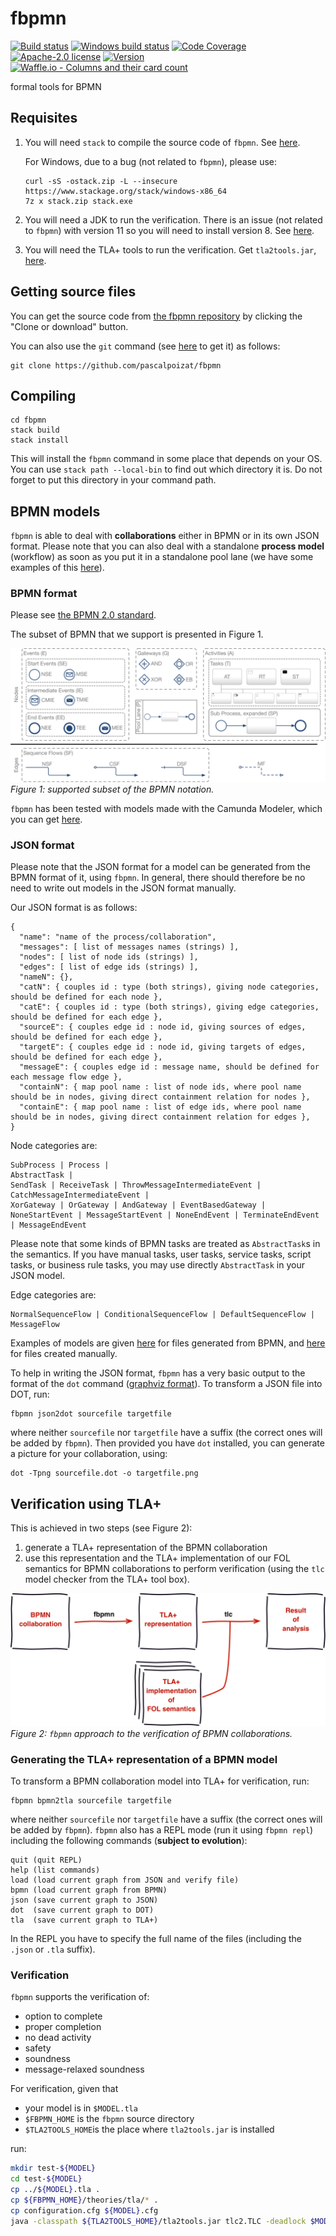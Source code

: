 # fbpmn

[![Build status](https://secure.travis-ci.org/pascalpoizat/fbpmn.svg)](https://travis-ci.org/pascalpoizat/fbpmn)
[![Windows build status](https://ci.appveyor.com/api/projects/status/github/pascalpoizat/fbpmn?branch=master&svg=true)](https://ci.appveyor.com/project/pascalpoizat/fbpmn)
[![Code Coverage](https://img.shields.io/coveralls/pascalpoizat/fbpmn/master.svg)](https://coveralls.io/github/pascalpoizat/fbpmn)
[![Apache-2.0 license](https://img.shields.io/github/license/pascalpoizat/veca-haskell.svg)](LICENSE)
[![Version](https://img.shields.io/github/tag/pascalpoizat/fbpmn.svg)](fbpmn.cabal)
<br/>
[![Waffle.io - Columns and their card count](https://badge.waffle.io/pascalpoizat/fbpmn.svg?columns=all)](https://waffle.io/pascalpoizat/fbpmn)

<!--
<br/>
[![Hackage](https://img.shields.io/hackage/v/fbpmn.svg)](https://hackage.haskell.org/package/fbpmn)
[![Stackage Lts](http://stackage.org/package/fbpmn/badge/lts)](http://stackage.org/lts/package/fbpmn)
[![Stackage Nightly](http://stackage.org/package/fbpmn/badge/nightly)](http://stackage.org/nightly/package/fbpmn)
-->

formal tools for BPMN

## Requisites

1. You will need `stack` to compile the source code of `fbpmn`. See [here](https://docs.haskellstack.org/en/stable/README/).

	For Windows, due to a bug (not related to `fbpmn`), please use:
	
	```shell
	curl -sS -ostack.zip -L --insecure https://www.stackage.org/stack/windows-x86_64
	7z x stack.zip stack.exe
	```

2. You will need a JDK to run the verification. There is an issue (not related to `fbpmn`) with version 11 so you will need to install version 8. See [here](https://www.oracle.com/technetwork/java/javase/downloads/jdk8-downloads-2133151.html).

3. You will need the TLA+ tools to run the verification. Get `tla2tools.jar`, [here](https://github.com/tlaplus/tlaplus/releases).


## Getting source files

You can get the source code from [the fbpmn repository](https://github.com/pascalpoizat/fbpmn) by clicking the "Clone or download" button.

You can also use the `git` command (see [here](https://git-scm.com/downloads) to get it) as follows:

```shell
git clone https://github.com/pascalpoizat/fbpmn
```

## Compiling

```shell
cd fbpmn
stack build
stack install
```

This will install the `fbpmn` command in some place that depends on your OS.
You can use `stack path --local-bin` to find out which directory it is.
Do not forget to put this directory in your command path.

## BPMN models

`fbpmn` is able to deal with **collaborations** either in BPMN or in its own JSON format. Please note that you can also deal with a standalone **process model** (workflow) as soon as you put it in a standalone pool lane (we have some examples of this [here](models/bpmn-origin/src)).

### BPMN format

Please see [the BPMN 2.0 standard](https://www.omg.org/spec/BPMN/2.0/).

The subset of BPMN that we support is presented in Figure 1.

![BPMN support.](bpmn.png)
*Figure 1: supported subset of the BPMN notation.*

`fbpmn` has been tested with models made with the Camunda Modeler, which you can get [here](https://camunda.com/products/modeler/).

### JSON format

Please note that the JSON format for a model can be generated from the BPMN format of it, using `fbpmn`.
In general, there should therefore be no need to write out models in the JSON format manually.

Our JSON format is as follows: 

```
{
  "name": "name of the process/collaboration",
  "messages": [ list of messages names (strings) ],
  "nodes": [ list of node ids (strings) ],
  "edges": [ list of edge ids (strings) ],
  "nameN": {},
  "catN": { couples id : type (both strings), giving node categories, should be defined for each node },
  "catE": { couples id : type (both strings), giving edge categories, should be defined for each edge },
  "sourceE": { couples edge id : node id, giving sources of edges, should be defined for each edge },
  "targetE": { couples edge id : node id, giving targets of edges, should be defined for each edge },
  "messageE": { couples edge id : message name, should be defined for each message flow edge }, 
  "containN": { map pool name : list of node ids, where pool name should be in nodes, giving direct containment relation for nodes },
  "containE": { map pool name : list of edge ids, where pool name should be in nodes, giving direct containment relation for edges },
}
```

Node categories are:

```
SubProcess | Process |
AbstractTask | 
SendTask | ReceiveTask | ThrowMessageIntermediateEvent | CatchMessageIntermediateEvent | 
XorGateway | OrGateway | AndGateway | EventBasedGateway |
NoneStartEvent | MessageStartEvent | NoneEndEvent | TerminateEndEvent | MessageEndEvent
```

Please note that some kinds of BPMN tasks are treated as `AbstractTask`s in the semantics.
If you have manual tasks, user tasks, service tasks, script tasks, or business rule tasks, you may use directly `AbstractTask` in your JSON model.

Edge categories are:

```
NormalSequenceFlow | ConditionalSequenceFlow | DefaultSequenceFlow | MessageFlow
```

Examples of models are given [here](models/bpmn-origin/json_from_bpmn) for files generated from BPMN, and [here](models/json-origin) for files created manually.

To help in writing the JSON format, `fbpmn` has a very basic output to the format of the `dot` command ([graphviz format](https://graphviz.org)).
To transform a JSON file into DOT, run:

```shell
fbpmn json2dot sourcefile targetfile
```

where neither `sourcefile` nor `targetfile` have a suffix (the correct ones will be added by `fbpmn`).
Then provided you have `dot` installed, you can generate a picture for your collaboration, using:

```shell
dot -Tpng sourcefile.dot -o targetfile.png
```

## Verification using TLA+

This is achieved in two steps (see Figure 2):

1. generate a TLA+ representation of the BPMN collaboration
2. use this representation and the TLA+ implementation of our FOL semantics for BPMN collaborations to perform verification (using the `tlc` model checker from the TLA+ tool box).

![Transformation overview.](overview.png)
*Figure 2: `fbpmn` approach to the verification of BPMN collaborations.*

### Generating the TLA+ representation of a BPMN model

To transform a BPMN collaboration model into TLA+ for verification, run:

```shell
fbpmn bpmn2tla sourcefile targetfile
```

where neither `sourcefile` nor `targetfile` have a suffix (the correct ones will be added by `fbpmn`).
`fbpmn` also has a REPL mode (run it using `fbpmn repl`) including the following commands (**subject to evolution**):

```
quit (quit REPL)
help (list commands)
load (load current graph from JSON and verify file)
bpmn (load current graph from BPMN)
json (save current graph to JSON)
dot  (save current graph to DOT)
tla  (save current graph to TLA+)
```

In the REPL you have to specify the full name of the files (including the `.json` or `.tla` suffix).

### Verification

`fbpmn` supports the verification of:

- option to complete
- proper completion
- no dead activity
- safety
- soundness
- message-relaxed soundness

For verification, given that

- your model is in `$MODEL.tla`
- `$FBPMN_HOME` is the `fbpmn` source directory
- `$TLA2TOOLS_HOME`is the place where `tla2tools.jar` is installed

run:

```sh
mkdir test-${MODEL}
cd test-${MODEL}
cp ../${MODEL}.tla .
cp ${FBPMN_HOME}/theories/tla/* .
cp configuration.cfg ${MODEL}.cfg
java -classpath ${TLA2TOOLS_HOME}/tla2tools.jar tlc2.TLC -deadlock $MODEL.tla
```
